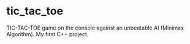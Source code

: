 # tic_tac_toe

TIC-TAC-TOE game on the console against an unbeatable AI (Minimax Algorithm).
My first C++ project.
